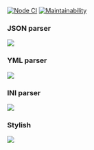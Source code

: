 [![Node CI](https://github.com/Mikhail1992/frontend-project-lvl2/workflows/Node.js%20CI/badge.svg)](https://github.com/Mikhail1992/frontend-project-lvl2/actions)
[![Maintainability](https://api.codeclimate.com/v1/badges/abed7b7fab248849d18e/maintainability)](https://codeclimate.com/github/Mikhail1992/frontend-project-lvl2/maintainability)

### JSON parser

<a href="https://asciinema.org/a/8VbkJbNYnQJPkJ0B80t0gFmBL" target="_blank"><img src="https://asciinema.org/a/8VbkJbNYnQJPkJ0B80t0gFmBL.svg" /></a>

### YML parser

<a href="https://asciinema.org/a/7AtcqJt9AawDlACagEdxAyGQl" target="_blank"><img src="https://asciinema.org/a/7AtcqJt9AawDlACagEdxAyGQl.svg" /></a>

### INI parser

<a href="https://asciinema.org/a/EWR9UOv2IJfJemny5IP6838i0" target="_blank"><img src="https://asciinema.org/a/EWR9UOv2IJfJemny5IP6838i0.svg" /></a>

### Stylish

<a href="https://asciinema.org/a/at6yFhmO7bzukHov5FVb1vNs9" target="_blank"><img src="https://asciinema.org/a/at6yFhmO7bzukHov5FVb1vNs9.svg" /></a>
